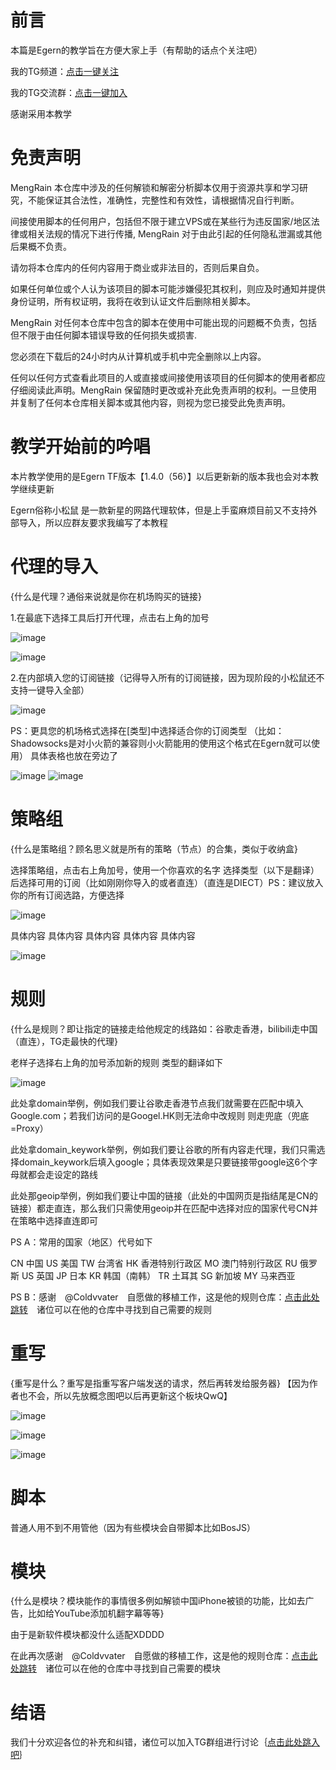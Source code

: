 # 前言
本篇是Egern的教学旨在方便大家上手（有帮助的话点个关注吧）

我的TG频道：[点击一键关注](https://t.me/mengyulianmian)

我的TG交流群：[点击一键加入](https://t.me/mengdelaochao)

感谢采用本教学

# 免责声明
MengRain 本仓库中涉及的任何解锁和解密分析脚本仅用于资源共享和学习研究，不能保证其合法性，准确性，完整性和有效性，请根据情况自行判断。

间接使用脚本的任何用户，包括但不限于建立VPS或在某些行为违反国家/地区法律或相关法规的情况下进行传播, MengRain 对于由此引起的任何隐私泄漏或其他后果概不负责。

请勿将本仓库内的任何内容用于商业或非法目的，否则后果自负。

如果任何单位或个人认为该项目的脚本可能涉嫌侵犯其权利，则应及时通知并提供身份证明，所有权证明，我将在收到认证文件后删除相关脚本。

MengRain 对任何本仓库中包含的脚本在使用中可能出现的问题概不负责，包括但不限于由任何脚本错误导致的任何损失或损害.

您必须在下载后的24小时内从计算机或手机中完全删除以上内容。

任何以任何方式查看此项目的人或直接或间接使用该项目的任何脚本的使用者都应仔细阅读此声明。MengRain 保留随时更改或补充此免责声明的权利。一旦使用并复制了任何本仓库相关脚本或其他内容，则视为您已接受此免责声明。

# 教学开始前的吟唱
本片教学使用的是Egern TF版本【1.4.0（56）】以后更新新的版本我也会对本教学继续更新

Egern俗称小松鼠 是一款新星的网路代理软体，但是上手蛮麻烦目前又不支持外部导入，所以应群友要求我编写了本教程

# 代理的导入
{什么是代理？通俗来说就是你在机场购买的链接}

1.在最底下选择工具后打开代理，点击右上角的加号

![image](https://user-images.githubusercontent.com/89105781/183353457-ee3cb598-80ca-4397-86fc-3bee55939dff.png) 

![image](https://user-images.githubusercontent.com/89105781/183353820-098870cf-731a-4d81-829a-49cd234cdb79.png)


2.在内部填入您的订阅链接（记得导入所有的订阅链接，因为现阶段的小松鼠还不支持一键导入全部）


![image](https://user-images.githubusercontent.com/89105781/183354301-4d58f776-5360-4a37-8377-190cde494fe2.png)

PS：更具您的机场格式选择在[类型]中选择适合你的订阅类型
（比如：Shadowsocks是对小火箭的兼容则小火箭能用的使用这个格式在Egern就可以使用）
具体表格也放在旁边了

![image](https://user-images.githubusercontent.com/89105781/183358619-32ee1be2-9e6b-4e28-a1c4-5d22d48dffa8.png)
![image](https://user-images.githubusercontent.com/89105781/183354614-a93fca2d-2c89-42e1-8d5a-71331e611c57.png)

# 策略组
{什么是策略组？顾名思义就是所有的策略（节点）的合集，类似于收纳盒}

选择策略组，点击右上角加号，使用一个你喜欢的名字
选择类型（以下是翻译）后选择可用的订阅（比如刚刚你导入的或者直连）（直连是DIECT）PS：建议放入你的所有订阅选路，方便选择

![image](https://user-images.githubusercontent.com/89105781/183359181-8a3cad89-ff27-4ac7-88b5-e26eff58fe82.png)

具体内容 具体内容 具体内容 具体内容 具体内容

![image](https://user-images.githubusercontent.com/89105781/183359325-38c3be40-b049-4e7a-8fe9-3cbc05f5ad3c.png)

# 规则
{什么是规则？即让指定的链接走给他规定的线路如：谷歌走香港，bilibili走中国（直连），TG走最快的代理}

老样子选择右上角的加号添加新的规则
类型的翻译如下

![image](https://user-images.githubusercontent.com/89105781/183360274-f295a0e2-e650-40f8-b07a-58cfeaa82390.png)

此处拿domain举例，例如我们要让谷歌走香港节点我们就需要在匹配中填入Google.com；若我们访问的是Googel.HK则无法命中改规则 则走兜底（兜底=Proxy）

此处拿domain_keywork举例，例如我们要让谷歌的所有内容走代理，我们只需选择domain_keywork后填入google；具体表现效果是只要链接带google这6个字母就都会走设定的路线

此处那geoip举例，例如我们要让中国的链接（此处的中国网页是指结尾是CN的链接）都走直连，那么我们只需使用geoip并在匹配中选择对应的国家代号CN并在策略中选择直连即可

PS A：常用的国家（地区）代号如下

CN 中国   US 美国   TW 台湾省   HK 香港特别行政区   MO 澳门特别行政区   RU 俄罗斯   US 英国   JP 日本   KR 韩国（南韩）  TR 土耳其   SG 新加坡   MY 马来西亚

PS B：感谢　@Coldvvater　自愿做的移植工作，这是他的规则仓库：[点击此处跳转](https://github.com/Coldvvater/Egern/tree/master/Rule)　诸位可以在他的仓库中寻找到自己需要的规则


# 重写
{重写是什么？重写是指重写客户端发送的请求，然后再转发给服务器}
【因为作者也不会，所以先放概念图吧以后再更新这个板块QwQ】

![image](https://user-images.githubusercontent.com/89105781/183366021-e04891a6-0d2d-42db-bcdd-b4e69e412f61.png)

![image](https://user-images.githubusercontent.com/89105781/183366062-51dfa172-446a-4350-8c5c-e2d4d0ae9930.png)

![image](https://user-images.githubusercontent.com/89105781/183366104-38e121a4-aa69-4b35-a011-820a9b140adf.png)

# 脚本
普通人用不到不用管他（因为有些模块会自带脚本比如BosJS）

# 模块
{什么是模块？模块能作的事情很多例如解锁中国iPhone被锁的功能，比如去广告，比如给YouTube添加机翻字幕等等}

由于是新软件模块都没什么适配XDDDD

在此再次感谢　@Coldvvater　自愿做的移植工作，这是他的规则仓库：[点击此处跳转](https://github.com/Coldvvater/Egern/tree/master/Module)　诸位可以在他的仓库中寻找到自己需要的模块


# 结语
我们十分欢迎各位的补充和纠错，诸位可以加入TG群组进行讨论｛[点击此处跳入吧](https://t.me/mengdelaochao)｝





